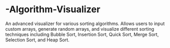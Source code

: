 # -Algorithm-Visualizer
An advanced visualizer for various sorting algorithms. Allows users to input custom arrays, generate random arrays, and visualize different sorting techniques including Bubble Sort, Insertion Sort, Quick Sort, Merge Sort, Selection Sort, and Heap Sort.
